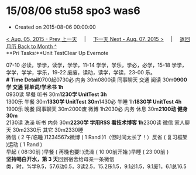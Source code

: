 # 15/08/06 stu58 spo3 was6

* Created on 2015-08-06 00:00:00

[&lt; Aug. 05, 2015 - Prev 上一天](d05.md)     \|     [下一天 Next - Aug. 07, 2015 &gt;](d07.md)     \|     [返回月历 Back to Month ^](index.md)   
**Pri Tasks:**Unit TestClear Up Evernote  
  
07-10 必读，学学，读学，学学，11-14 学学，学乐，学必，必学，15-18 学学，学学，学学，学乐，19-22 废废，读动，读学，学读，23-00 乐。  
**\# Time Detail**0700起0730必 内务 30m0800读 同事聊天 交通 阅读 30m**0900学 交通 背单词/学术书 1h**  
0930读 早餐 听书 30m**1230学 UnitTest 3h**  
1300乐 午餐 30m**1330学 UnitTest 30m**1430必 午睡 1h**1830学 UnitTest 4h**  
1900乐 晚餐 同事聊天 30m2000废 微博 1h2030必 内务 休息 30m**2100动 健身 30m**  
2130读 洗澡 听书 内务 30m**2230学 学用RSS 看技术博客 1h**2300读 微信 家人聊天 30m2330乐 其它 30m2330睡  
微信 \( 2 午/临睡 \)1234567x微博 \( 1 Rand \)1（但时间太长了！）反省 \( 复习框架 \)运动 \( 1 Rand \)  
早起 \( 08:30前 \)早餐 \( 再晚也要! \)洗澡 \( 10:00前开始 \)早睡 \( 23:00前 \)  
**坚持喝白开水，第 3 天**回到宿舍给母亲一条微信  
类，时，%学9.5，57.6动0.5，3读2.5，15.2乐1.5，9.1必1.5，9.1废1，6.1总16.5

